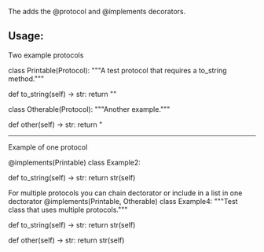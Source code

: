 The adds the @protocol and @implements decorators.

Usage:
---
Two example protocols

class Printable(Protocol):
  """A test protocol that requires a to_string method."""
  
  def to_string(self) -> str:
    return ""

class Otherable(Protocol):
  """Another example."""

  def other(self) -> str:
    return "

---
Example of one protocol

 @implements(Printable)
class Example2:

  def to_string(self) -> str:
    return str(self)

For multiple protocols you can chain dectorator or include in a list in one dectorator
@implements(Printable, Otherable)
class Example4:
  """Test class that uses multiple protocols."""

  def to_string(self) -> str:
    return str(self)

  def other(self) -> str:
    return str(self)

 

